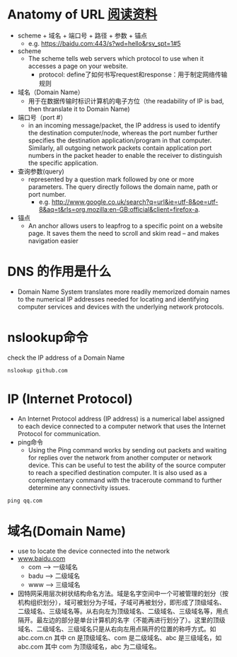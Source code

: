 # Anatomy of URL [阅读资料](https://doepud.co.uk/blog/anatomy-of-a-url)
  * scheme + 域名 + 端口号 + 路径 + 参数 + 锚点
    * e.g. https://baidu.com:443/s?wd=hello&rsv_spt=1#5
  * scheme
    * The scheme tells web servers which protocol to use when it accesses a page on your website.
      * protocol: define了如何书写request和response：用于制定网络传输规则
  * 域名（Domain Name）
    * 用于在数据传输时标识计算机的电子方位（the readability of IP is bad, then thranslate it to Domain Name)
  * 端口号（port #）
    * in an incoming message/packet, the IP address is used to identify the destination computer/node, whereas the port number further specifies the destination application/program in that computer. Similarly, all outgoing network packets contain application port numbers in the packet header to enable the receiver to distinguish the specific application.
  * 查询参数(query)
    * represented by a question mark followed by one or more parameters. The query directly follows the domain name, path or port number.
      * e.g. http://www.google.co.uk/search?q=url&ie=utf-8&oe=utf-8&aq=t&rls=org.mozilla:en-GB:official&client=firefox-a.  
  * 锚点
    * An anchor allows users to leapfrog to a specific point on a website page. It saves them the need to scroll and skim read – and makes navigation easier
# DNS 的作用是什么
- Domain Name System translates more readily memorized domain names to the numerical IP addresses needed for locating and identifying computer services and devices with the underlying network protocols.
# nslookup命令
check the IP address of a Domain Name
```cmd
nslookup github.com
```
# IP (Internet Protocol)
- An Internet Protocol address (IP address) is a numerical label assigned to each device connected to a computer network that uses the Internet Protocol for communication.
- ping命令
  - Using the Ping command works by sending out packets and waiting for replies over the network from another computer or network device. This can be useful to test the ability of the source computer to reach a specified destination computer. It is also used as a complementary command with the traceroute command to further determine any connectivity issues.
```cmd
ping qq.com
```
# 域名(Domain Name)
- use to locate the device connected into the network
- www.baidu.com
  - com --> 一级域名
  - badu --> 二级域名
  - www --> 三级域名
- 因特网采用层次树状结构命名方法。域是名字空间中一个可被管理的划分（按机构组织划分），域可被划分为子域，子域可再被划分，即形成了顶级域名、二级域名、三级域名等。从右向左为顶级域名、二级域名、三级域名等，用点隔开。最左边的部分是单台计算机的名字（不能再进行划分了）。这里的顶级域名、二级域名、三级域名只是从右向左用点隔开的位置的称呼方式。如 abc.com.cn 其中 cn 是顶级域名、com 是二级域名、abc 是三级域名，如 abc.com 其中 com 为顶级域名，abc 为二级域名。

